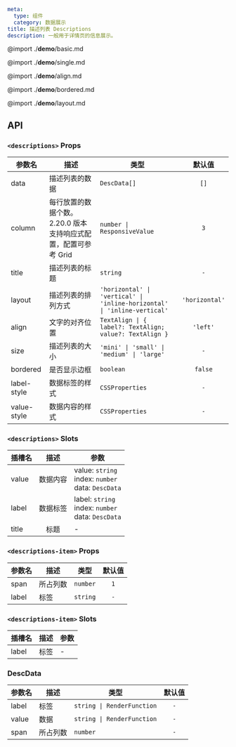 ```yaml
meta:
  type: 组件
  category: 数据展示
title: 描述列表 Descriptions
description: 一般用于详情页的信息展示。
```

@import ./__demo__/basic.md

@import ./__demo__/single.md

@import ./__demo__/align.md

@import ./__demo__/bordered.md

@import ./__demo__/layout.md

## API


### `<descriptions>` Props

|参数名|描述|类型|默认值|
|---|---|---|:---:|
|data|描述列表的数据|`DescData[]`|`[]`|
|column|每行放置的数据个数。2.20.0 版本支持响应式配置，配置可参考 Grid|`number \| ResponsiveValue`|`3`|
|title|描述列表的标题|`string`|`-`|
|layout|描述列表的排列方式|`'horizontal' \| 'vertical' \| 'inline-horizontal' \| 'inline-vertical'`|`'horizontal'`|
|align|文字的对齐位置|`TextAlign \| { label?: TextAlign; value?: TextAlign }`|`'left'`|
|size|描述列表的大小|`'mini' \| 'small' \| 'medium' \| 'large'`|`-`|
|bordered|是否显示边框|`boolean`|`false`|
|label-style|数据标签的样式|`CSSProperties`|`-`|
|value-style|数据内容的样式|`CSSProperties`|`-`|
### `<descriptions>` Slots

|插槽名|描述|参数|
|---|:---:|---|
|value|数据内容|value: `string`<br>index: `number`<br>data: `DescData`|
|label|数据标签|label: `string`<br>index: `number`<br>data: `DescData`|
|title|标题|-|




### `<descriptions-item>` Props

|参数名|描述|类型|默认值|
|---|---|---|:---:|
|span|所占列数|`number`|`1`|
|label|标签|`string`|`-`|
### `<descriptions-item>` Slots

|插槽名|描述|参数|
|---|:---:|---|
|label|标签|-|




### DescData

|参数名|描述|类型|默认值|
|---|---|---|:---:|
|label|标签|`string \| RenderFunction`|`-`|
|value|数据|`string \| RenderFunction`|`-`|
|span|所占列数|`number`|`-`|


